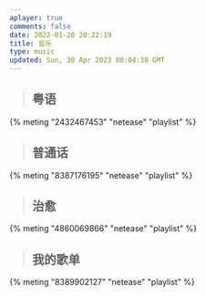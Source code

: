 ```yaml
---
aplayer: true
comments: false
date: 2022-01-28 20:22:19
title: 音乐
type: music
updated: Sun, 30 Apr 2023 08:04:38 GMT
---
```

> ## 粤语

<div id='demo1'></div>

{% meting "2432467453" "netease" "playlist" %}

> ## 普通话

<div id='demo2'></div>

{% meting "8387176195" "netease" "playlist" %}

> ## 治愈

<div id='demo3'></div>

{% meting "4860069866" "netease" "playlist" %}

> ## 我的歌单

<div id='demo4'></div>

{% meting "8389902127" "netease" "playlist" %}
